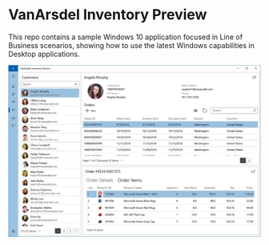 # VanArsdel Inventory Preview

This repo contains a sample Windows 10 application focused in Line of Business scenarios, showing how to use the latest Windows capabilities in Desktop applications.

![VanArsdel Inventory Preview](/docs/Preview.jpg)


